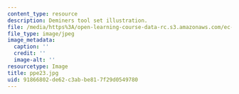```yaml
---
content_type: resource
description: Deminers tool set illustration.
file: /media/https%3A/open-learning-course-data-rc.s3.amazonaws.com/ec-s06-design-for-demining-spring-2007/91866802de62c3abbe817f29d0549780_ppe23.jpg
file_type: image/jpeg
image_metadata:
  caption: ''
  credit: ''
  image-alt: ''
resourcetype: Image
title: ppe23.jpg
uid: 91866802-de62-c3ab-be81-7f29d0549780
---
```

